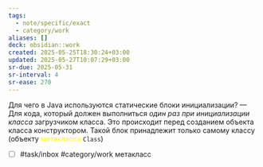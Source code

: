 ```yaml
---
tags:
  - note/specific/exact
  - category/work
aliases: []
deck: obsidian::work
created: 2025-05-25T18:30:24+03:00
updated: 2025-05-27T10:07:29+03:00
sr-due: 2025-05-31
sr-interval: 4
sr-ease: 270
---
```


Для чего в Java используются статические блоки инициализации?
—
Для кода, который должен выполниться *один раз при инициализации класса* загрузчиком класса. Это происходит перед созданием объекта класса конструктором. Такой блок принадлежит только самому классу (объекту <font color="#ffff00">метакласса</font> `Class`)

- [ ] #task/inbox #category/work метакласс

